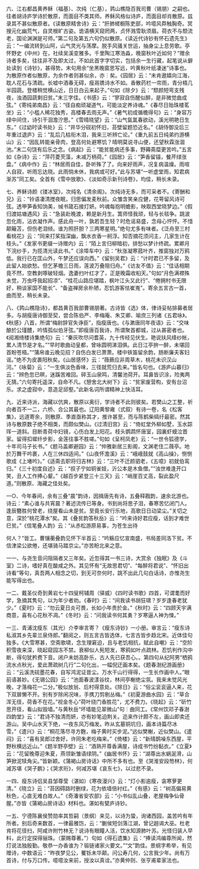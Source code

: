 <!-- { "loadSidebar": true } -->
六、江右都昌黄养稣（福基）、次纯（仁基），鹑山樵隐百我司曹（锡朋）之嗣也。往者胡诗庐学诗於散原，而面目不类其师。养稣风格似诗庐，而面目却肖散原。兹录其不甚似散原者。《读散原精舍诗》云：“肝肺槎橱陈吏部，吟噫风莽触胸奇。冥搜元化幽荒气，自灵根旷古姿。诡语横天窥罔两，贞怀溅雪耿须眉。荷衣不与颓流老，国论渊渊是可师。”第二句及第五六句仍似散原。《读近代诗钞有怀石遗先生》云：“一编流转到山阿，山气灵光与荡摩。脱手风骚关世运，抽身尘上息劳歌。亭怀野史《中州》在，社续吴溪变雅多。千里陶江寒浩淼，晚窗秋叶近如何？”赠余诗者多矣，往往非不及即太过，不如此首字字切实，包括余一生行藏，起笔说从僻处读到《诗钞》，甚得势。末句用余“坐黑晚窗思写远，吟黄秋叶纸凄迷”诗事也。为散原作者似散原，为余作者则甚似余，亦┆矣。《园居》云：“未肯遨嬉向江海，耽人花石与清疏。长嘘中酒春无碍，瘦鬲镌诗水不如。香散药栏一帘雨，青分梧几半园蔬。登楼稍觉横山近，日日白云来起子。”句如《除夕》云：“颓颜短弯支残夜，浊酒园蔬剩旧贫。”末三字佳。《书感》云：“寥寂自伤醒似醉，是非微觉曲成弦。”《寄纯弟南昌》云：“径自痴顽凝道气，可能淡定养诗魂。”《春尽日贻珠楼茗坐》云：“小槛人稀花独秀，高楼春去雨无声。”《暑气初成循檐得句》云：“身容万绿中间住，诗引干洄澹泞思。”《雪晴晓望》云：“山气氤氲春欲动，溪光明艳日生东。”《过幼时读书处》云：“井华分砚初怀旧，苔壁留题恐近名。”《胡侍御没后三年重过退庐》云：“乱后几枯衔木泪，我来三听辨亡论。”《重九前五日纯弟约游横山》云：“因乱转能亲骨肉，登高何处避寒饥？晴明莫说寻山便，还望秋霖涨涸池。”末二句饶有后乐之念。《病起》云：“能贫能病还多事，野薅斋糜更苦吟。”五言如《杂诗》云：“萍荇菱芡藻，未减万柄荷。”《园居》云：“笋香留锚，餐芹绿涨盘。”《病中作》云：“林居雨自佳，卧听殊了了。向来好雨声，况复病温燥。雨喧人自寂，听雨忘达晓。此雨倘未休，我病或可好。”此与苏堪“一听虚堂雨，知君病渐苏”同工矣。全首有《雪中放歌》、《淡如奇示新刊诗卷》，均佳，稍长未录。

七、养稣诗颜《镂冰室》，次纯名《清余阁》。次纯诗无多，而可采者不。《寄酬和兄》云：“铃语凄清搅夜眠，归思偏发麦秋前。众雏含笑亲应健，花萼留风诗可弦。透甲笋香知饷美，缄书箴石接灯妍。吟魂每抱明蟾影，映取西堂晓梦边。”《假归渡姑塘遇风》云：“急装赴晚渡，赖是新月生。篙师怪我顽，轻与长毯争。跳波忽化雨，沾衣凝作声。感此舟一叶，孰若吾生轻？时危谣易盛，念母心怦怦。不惜颠簸苫，但伤老泪倾。谁为照肝胆？三两寒星明。”绝句尤多有味者。《泛舟至三村看桃花》云：“同来打桨指深幽，飘水衣香一舸浮。知否摘花须问主，几家生计在枝头。”《发家书更缀一诗赠内》云：“陌上言归柳暗初，排愁以梦计终疏。累卿月下浣纱手，为揽清光读此书。”《涂埠车中》云：“秋涨凝寒菰叶齐，推窗独对万鸦低。我行已在匡山外，午梦还应误向西。”《留别吴君》云：“计时君已不多留，及此留人始欲愁。但乞茅檐三日雨，莲波万叠阻归舟。”《访友不值》云：“佳话相期竟不然，空教剥啄破轻烟。逸妻扫叶红才了，正是晚霜收桕天。”句如“月色满襟殊未觉，万虫呼我起招凉”、“桂花山路应堪踏，枫叶江头又此行”、“倦拥村书无限好，稍谈家国不能长”、“备盗禅房余朴陋，忍饥游客怯崔嵬”。寄余五言古一首，曲而至，稍长未录。

八、《鹑山樵隐诗》，都昌黄百我部曹锡朋著。古诗皆《选》体，律诗妥帖排募者居多。与胡瘦唐诗御至契，尝合陈伯严、李梅庵、朱艾卿、喻庶三列诸《五君咏》。《秋感》八首，所谓“梅尉辞官失诤臣”，指瘦唐也。《与漱唐同年夜语》云：“交味酿於公瑾醴，吟情孤似伯牙弦。”即瘦唐百我诗，所谓聚首都城，过从甚密者也。《阅湘绮楼诗集绝句》云：“秦灰吹尽问耆英，九十传经见伏生。艳说扶风绛纱帐，累人清节是才名。”“早时歌曲动皇都，曾咏圆明涕泪俱。此日江亭拚一醉，未堪回首盼苍梧。”“蒲帛谁云晚见招？自伤白发已萧萧。楼中铁笛留余韵，肠断廉夫客妇谣。”绝不为皮裹阳秋矣。《山居感怀》云：“薇蕨应非周草木，桃花未识汉山河。”《咏菊》云：“一生俱淡色香味，三径就荒归去来。”皆名句也。《游庐山暮归》云：“辨色忽已暝，迷蹊苦难回。碎玉山泉鸣，清馨池荷开。耳鼻皆识涂，险夷两无猜。”六句寄托遥深，自命不凡。《憩舍北大树下》云：“贫家废营构，安有台沼乐。求之虚寂中，意造足邱壑。”此新名词所谓精神上快活耳。

九、近来诗派，海藏以伉爽，散原以奥衍，学诗者不此则彼矣。若樊山之工整，祈向者百不一二，六桥、合公其最也。辽阳黄黎雍（式叙）有诗一卷，名《松客集》，远道寄余，则散原、季直亟称其才，推许甚至，而与陈鹤柴缟纡最密。然其诗与散原数子绝不相类，而颇似樊山。《过清旧宫》云：“倚虹堂外柳如墅，玉水踪珲一道斜。目断青荷中妇镜，心伤白发上阳花。枝头鹦鹉怀唐室，园裏虾蟆泣晋家。留得扣墀纤步影，金莲往事不胜嗟。”句如《呈柯凤老》云：“一世令狐德学，十年司马子长书。”《题马盖卿避园》云：“仲雅新居三影阁，文渊老住二薇亭。地於万舞干吟裹，人在三休四适间。”《山夜怀澹溪》云：“峨峨鼓就《高山操》，恻恻歌成《上堵吟》。”《适斋去职将归吉林》云：”三叶不迁颜驷老，《五噫》初就伯鸾归。”《三十初度自述》云：“叔子宁如铜雀妓，沂公本是木鱼僧。”“浊世难逢开口笑，丑人工作捧心颦。”《越百步紧登三十三天》云：“峭崖百丈高，裂此盈尺道。”则散原、海藏之佳处矣。

一○、今年春间，余有三叠“晨”韵诗，因揖唐先有诗，五叠释戡韵，速余北游也。诗云：“素心谁与共宵晨？著述流传已等身。书到尚将思子泪，春寒苦忆闭门人。逢辰簪胜何曾老，绕屋看山未是贫。至竟长安行乐地，高歌日日动梁尘。”关切之意，深於“桃花潭水”矣。其《叠贫韵答秋岳》云：“吟来诗好君应瘦，话到才难世巳贫。”《信笔叠人韵》云：“从赤松游原易事，为苍生出待




何人？”皆工。曹镶蘅叠韵见怀下半首云：“吟觞应忆宣南盛，书局差同洛下贫。不信津梁公欲倦，还堪骑马踏京尘。”亦苦盼北来之意。

一一、与尧生音问阻隔者又三年矣。近忽得其一书三诗，大赏余《独眠》及《斗室》二诗，嗜好真在酸咸之外。其见怀有“无故思君切”、“每醉将君说”、“怀旧出诗看”等句，真吾两人相念之切，到无可奈何时，跳不出此几句白话诗，亦惟尧生能写得出也。

一二、戴圣仪奇到黄岩七十四叟柯辅周（驿威）《四时读书歌》四首，可谓耄而好学，急摘其隽句，以为年少者劝。《春时》云：“间我读书胡狂啸？岁岁逢春老犹少。”《夏时》云：“勿云夏日炎可畏，长如小年贵於金。”《秋时》云：“四顾天宇满商意，喜有心花秋不凋。”《冬时》云：“问我读书何其勇？岁寒逼人神为悚。”

一三、青浦沈瘦东（其光）介李审言寄？《瘦东诗钞》一小册。审言云：“瘦东诗私淑其乡先辈兰泉侍郎。”翻阅之，则五言古皆选体，七言古皆步趋北宋。近体佳句独多。《大雪寒甚，空斋歌啸，念生理窘迫，且与老饥相抗，赋此自嘲》云：“空阶积雪夜来深，晓起窥园冻不禁。衰柳似人髡短发，寒鸦如叶点疏林。忍饥判作沟中断，得句犹矜费下音。闭户未妨高卧乐，古人先已获吾心。。第四句从纪阿男“栖鸦流水点秋光，爱此萧疏树几行”二句化出，一幅倪迂画本矣。《题春澍纪游画册》云：“云溪洗砚墨花春，自写鸿泥证昔尘。万水干山行得得，一生长作画中人。”眼前语甚妙。《无锡公园》云：“池面春波漾谷纹，林间亭榭绝尘氛。我来未觉风光晚，才落梅花一二分。”极似放翁、后村得意处。《除日》云：“俗尘衮衮逼人来，花下双扉懒不开。别有岁除闲况味，手携刀剪剔丛梅。”《初夏游曲水园》云：“草合浑无径，荷香不在花。”视金冬心“荷叶绕门香胜花”，尤不费力。《晓起》云：“斫竹思开径，看山拟毁墙。”与黄秋岳“坏墙能见翠微山”句┆曲同工。《常州饮邓子春澍四韵堂》云：“君诗不独清而妍，亦有妙笔迫荆关。迩来作计颇不左，画山即卖还游山。吴中山水天下绝，一夜东风万梅发。昨从玄墓铜坑归，画本诗篇尽冰雪。”《遣兴》云：“桐花落尽寻方麴，梅子黄时买步泥。”远似樊榭，近似樊山。《遣闷》云：“喜有吴郎过舍好，许同朱老吃梅来。”《倚楼》云：“新晴鹊噪东西屋，平野秋横远近山。”《题半野亭壁》云：“酒熟开尊香满屋，诗成书竹纷黏衣。”《立夏》云：“花留晚尊迎朱夏，燕领新雏语绿阴。”《幽居书怀》云：“湖尊出水蜗涎滑，山笋掀泥犊角尖。”皆新颖。《蒲褐山房诗话》中所不多有也。至《哭淮安段笏林》，何减苏堪《哭子鹏》；《哭求珩》，何减苏堪《哀东七》，以过悲不录。

一四、瘦东诗侣吴县邹尊莹（湛如）《寒夜漫兴》云：“灯小影逾瘦，衾寒萝更清。”《晓立》云：“苔因碍路时删绿，花为依墙倍衬红。”《有感》云：“树高偏易黄秋色，心直无难白故人。”《奇潘省安农部》云：“小书似乱山叠，老屋梅争仙骨腥。”亦皆《蒲褐山房诗话》材料也。湛如有甓庐诗钞。

一五、宁德陈襄侯赞勋率其哲嗣（景纲）来见，以诗为蛰，询诸西园，盖苦吟有年所者。别后奇来数首，一律最雅饬，云：“蒯侯短剑落江湖，曾记趄谒大巫。杜老肯将花径扫，阿咸许附竹林无？说诗有眼瞳人活，饮水知源肺叶苏。光怪归装人早料，此行定探得骊珠。（蒙赐尊著。”）句如《得石遗集》云：“捧读鸿编尊所闻，然灯说法独殷勤。敬恭一办香谁为？锻链诸家火要文。”“文”韵佳。景纲字希举，有见赠诗，中数语云：“昨夜梦见公，矍铄未华颠。问公寿几何，公言我少年。尚有万首诗，付与万口传。噫噫汝来前，授汝以真诠。”亦黄仲则、张亨甫辈家法也。

